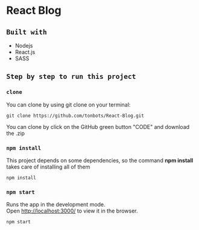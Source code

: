 # React Blog

## `Built with`
- Nodejs
- React.js
- SASS

## `Step by step to run this project`

### `clone`

You can clone by using git clone on your terminal:

    git clone https://github.com/tonbots/React-Blog.git

You can clone by click on the GitHub green button "CODE" and download the .zip

### `npm install`

This project depends on some dependencies, so the command **npm install** takes care of installing all of them

    npm install

### `npm start`

Runs the app in the development mode.\
Open [http://localhost:3000/](http://localhost:3000/) to view it in the browser.

    npm start
